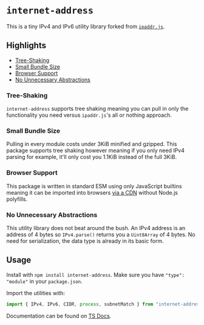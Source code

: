 # `internet-address`
This is a tiny IPv4 and IPv6 utility library forked from [`ipaddr.js`](https://www.npmjs.com/package/ipaddr.js).

## Highlights
- [Tree-Shaking](#tree-shaking)
- [Small Bundle Size](#small-bundle-size)
- [Browser Support](#browser-support)
- [No Unnecessary Abstractions](#no-unnecessary-abstractions)

### Tree-Shaking
`internet-address` supports tree shaking meaning you can pull in only the functionality you need versus `ipaddr.js`'s
all or nothing approach.

### Small Bundle Size
Pulling in every module costs under 3KiB minified and gzipped. This package supports tree shaking however meaning if you
only need IPv4 parsing for example, it'll only cost you 1.1KiB instead of the full 3KiB.

### Browser Support
This package is written in standard ESM using only JavaScript builtins meaning it can be imported into browsers [via a
CDN](https://esm.sh/internet-address) without Node.js polyfills.

### No Unnecessary Abstractions
This utility library does not beat around the bush. An IPv4 address is an address of 4 bytes so `IPv4.parse()` returns
you a `Uint8Array` of 4 bytes. No need for serialization, the data type is already in its basic form.

## Usage
Install with `npm install internet-address`. Make sure you have `"type": "module"` in your `package.json`.

Import the utilities with:
```js
import { IPv4, IPv6, CIDR, process, subnetMatch } from "internet-address"
```

Documentation can be found on [TS Docs](https://tsdocs.dev/docs/internet-address/modules/IPv4).
